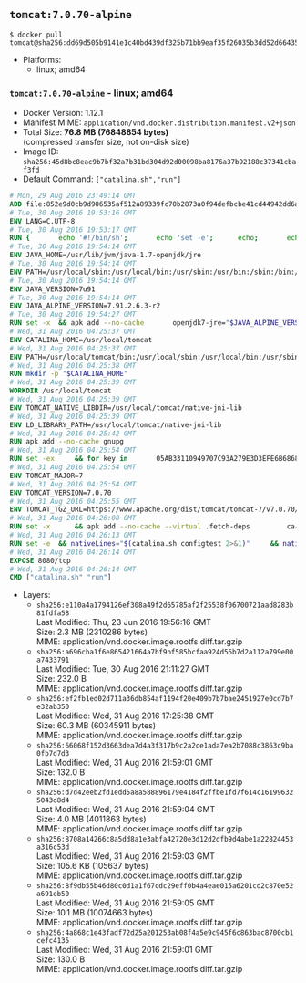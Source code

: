 ## `tomcat:7.0.70-alpine`

```console
$ docker pull tomcat@sha256:dd69d505b9141e1c40bd439df325b71bb9eaf35f26035b3dd52d664350082464
```

-	Platforms:
	-	linux; amd64

### `tomcat:7.0.70-alpine` - linux; amd64

-	Docker Version: 1.12.1
-	Manifest MIME: `application/vnd.docker.distribution.manifest.v2+json`
-	Total Size: **76.8 MB (76848854 bytes)**  
	(compressed transfer size, not on-disk size)
-	Image ID: `sha256:45d8bc8eac9b7bf32a7b31bd304d92d00098ba8176a37b92188c37341cbaf3fd`
-	Default Command: `["catalina.sh","run"]`

```dockerfile
# Mon, 29 Aug 2016 23:49:14 GMT
ADD file:852e9d0cb9d906535af512a89339fc70b2873a0f94defbcbe41cd44942dd6ac8 in / 
# Tue, 30 Aug 2016 19:53:16 GMT
ENV LANG=C.UTF-8
# Tue, 30 Aug 2016 19:53:17 GMT
RUN { 		echo '#!/bin/sh'; 		echo 'set -e'; 		echo; 		echo 'dirname "$(dirname "$(readlink -f "$(which javac || which java)")")"'; 	} > /usr/local/bin/docker-java-home 	&& chmod +x /usr/local/bin/docker-java-home
# Tue, 30 Aug 2016 19:54:14 GMT
ENV JAVA_HOME=/usr/lib/jvm/java-1.7-openjdk/jre
# Tue, 30 Aug 2016 19:54:14 GMT
ENV PATH=/usr/local/sbin:/usr/local/bin:/usr/sbin:/usr/bin:/sbin:/bin:/usr/lib/jvm/java-1.7-openjdk/jre/bin:/usr/lib/jvm/java-1.7-openjdk/bin
# Tue, 30 Aug 2016 19:54:14 GMT
ENV JAVA_VERSION=7u91
# Tue, 30 Aug 2016 19:54:14 GMT
ENV JAVA_ALPINE_VERSION=7.91.2.6.3-r2
# Tue, 30 Aug 2016 19:54:27 GMT
RUN set -x 	&& apk add --no-cache 		openjdk7-jre="$JAVA_ALPINE_VERSION" 	&& [ "$JAVA_HOME" = "$(docker-java-home)" ]
# Wed, 31 Aug 2016 04:25:37 GMT
ENV CATALINA_HOME=/usr/local/tomcat
# Wed, 31 Aug 2016 04:25:37 GMT
ENV PATH=/usr/local/tomcat/bin:/usr/local/sbin:/usr/local/bin:/usr/sbin:/usr/bin:/sbin:/bin:/usr/lib/jvm/java-1.7-openjdk/jre/bin:/usr/lib/jvm/java-1.7-openjdk/bin
# Wed, 31 Aug 2016 04:25:38 GMT
RUN mkdir -p "$CATALINA_HOME"
# Wed, 31 Aug 2016 04:25:39 GMT
WORKDIR /usr/local/tomcat
# Wed, 31 Aug 2016 04:25:39 GMT
ENV TOMCAT_NATIVE_LIBDIR=/usr/local/tomcat/native-jni-lib
# Wed, 31 Aug 2016 04:25:39 GMT
ENV LD_LIBRARY_PATH=/usr/local/tomcat/native-jni-lib
# Wed, 31 Aug 2016 04:25:42 GMT
RUN apk add --no-cache gnupg
# Wed, 31 Aug 2016 04:25:54 GMT
RUN set -ex 	&& for key in 		05AB33110949707C93A279E3D3EFE6B686867BA6 		07E48665A34DCAFAE522E5E6266191C37C037D42 		47309207D818FFD8DCD3F83F1931D684307A10A5 		541FBE7D8F78B25E055DDEE13C370389288584E7 		61B832AC2F1C5A90F0F9B00A1C506407564C17A3 		713DA88BE50911535FE716F5208B0AB1D63011C7 		79F7026C690BAA50B92CD8B66A3AD3F4F22C4FED 		9BA44C2621385CB966EBA586F72C284D731FABEE 		A27677289986DB50844682F8ACB77FC2E86E29AC 		A9C5DF4D22E99998D9875A5110C01C5A2F6059E7 		DCFD35E0BF8CA7344752DE8B6FB21E8933C60243 		F3A04C595DB5B6A5F1ECA43E3B7BBB100D811BBE 		F7DA48BB64BCB84ECBA7EE6935CD23C10D498E23 	; do 		gpg --keyserver ha.pool.sks-keyservers.net --recv-keys "$key"; 	done
# Wed, 31 Aug 2016 04:25:54 GMT
ENV TOMCAT_MAJOR=7
# Wed, 31 Aug 2016 04:25:54 GMT
ENV TOMCAT_VERSION=7.0.70
# Wed, 31 Aug 2016 04:25:55 GMT
ENV TOMCAT_TGZ_URL=https://www.apache.org/dist/tomcat/tomcat-7/v7.0.70/bin/apache-tomcat-7.0.70.tar.gz
# Wed, 31 Aug 2016 04:26:08 GMT
RUN set -x 		&& apk add --no-cache --virtual .fetch-deps 		ca-certificates 		tar 		openssl 	&& wget -O tomcat.tar.gz "$TOMCAT_TGZ_URL" 	&& wget -O tomcat.tar.gz.asc "$TOMCAT_TGZ_URL.asc" 	&& gpg --batch --verify tomcat.tar.gz.asc tomcat.tar.gz 	&& tar -xvf tomcat.tar.gz --strip-components=1 	&& rm bin/*.bat 	&& rm tomcat.tar.gz* 		&& nativeBuildDir="$(mktemp -d)" 	&& tar -xvf bin/tomcat-native.tar.gz -C "$nativeBuildDir" --strip-components=1 	&& apk add --no-cache --virtual .native-build-deps 		apr-dev 		gcc 		libc-dev 		make 		"openjdk${JAVA_VERSION%%[-~bu]*}"="$JAVA_ALPINE_VERSION" 		openssl-dev 	&& ( 		export CATALINA_HOME="$PWD" 		&& cd "$nativeBuildDir/native" 		&& ./configure 			--libdir="$TOMCAT_NATIVE_LIBDIR" 			--prefix="$CATALINA_HOME" 			--with-apr="$(which apr-1-config)" 			--with-java-home="$(docker-java-home)" 			--with-ssl=yes 		&& make -j$(getconf _NPROCESSORS_ONLN) 		&& make install 	) 	&& runDeps="$( 		scanelf --needed --nobanner --recursive "$TOMCAT_NATIVE_LIBDIR" 			| awk '{ gsub(/,/, "\nso:", $2); print "so:" $2 }' 			| sort -u 			| xargs -r apk info --installed 			| sort -u 	)" 	&& apk add --virtual .tomcat-native-rundeps $runDeps 	&& apk del .fetch-deps .native-build-deps 	&& rm -rf "$nativeBuildDir" 	&& rm bin/tomcat-native.tar.gz
# Wed, 31 Aug 2016 04:26:13 GMT
RUN set -e 	&& nativeLines="$(catalina.sh configtest 2>&1)" 	&& nativeLines="$(echo "$nativeLines" | grep 'Apache Tomcat Native')" 	&& nativeLines="$(echo "$nativeLines" | sort -u)" 	&& if ! echo "$nativeLines" | grep 'INFO: Loaded APR based Apache Tomcat Native library' >&2; then 		echo >&2 "$nativeLines"; 		exit 1; 	fi
# Wed, 31 Aug 2016 04:26:14 GMT
EXPOSE 8080/tcp
# Wed, 31 Aug 2016 04:26:14 GMT
CMD ["catalina.sh" "run"]
```

-	Layers:
	-	`sha256:e110a4a1794126ef308a49f2d65785af2f25538f06700721aad8283b81fdfa58`  
		Last Modified: Thu, 23 Jun 2016 19:56:16 GMT  
		Size: 2.3 MB (2310286 bytes)  
		MIME: application/vnd.docker.image.rootfs.diff.tar.gzip
	-	`sha256:a696cba1f6e865421664a7bf9bf585bcfaa924d56b7d2a112a799e00a7433791`  
		Last Modified: Tue, 30 Aug 2016 21:11:27 GMT  
		Size: 232.0 B  
		MIME: application/vnd.docker.image.rootfs.diff.tar.gzip
	-	`sha256:ef2fb1ed02d711a36db854af1194f20e409b7b7bae2451927e0cd7b7e32ab350`  
		Last Modified: Wed, 31 Aug 2016 17:25:38 GMT  
		Size: 60.3 MB (60345911 bytes)  
		MIME: application/vnd.docker.image.rootfs.diff.tar.gzip
	-	`sha256:66068f152d3663dea7d4a3f317b9c2a2ce1ada7ea2b7088c3863c9ba0fb7d7d3`  
		Last Modified: Wed, 31 Aug 2016 21:59:01 GMT  
		Size: 132.0 B  
		MIME: application/vnd.docker.image.rootfs.diff.tar.gzip
	-	`sha256:d7d42eeb2fd1edd5a8a588896179e4184f2ffbe1fd7f614c161996325043d8d4`  
		Last Modified: Wed, 31 Aug 2016 21:59:04 GMT  
		Size: 4.0 MB (4011863 bytes)  
		MIME: application/vnd.docker.image.rootfs.diff.tar.gzip
	-	`sha256:8708a14266c8a5dd8a1e3abfa42720e3d12d2dfb9d4abe1a22824453a316c53d`  
		Last Modified: Wed, 31 Aug 2016 21:59:03 GMT  
		Size: 105.6 KB (105637 bytes)  
		MIME: application/vnd.docker.image.rootfs.diff.tar.gzip
	-	`sha256:8f9db55b46d80c0d1a1f67cdc29eff0b4a4eae015a6201cd2c870e52a691eb50`  
		Last Modified: Wed, 31 Aug 2016 21:59:05 GMT  
		Size: 10.1 MB (10074663 bytes)  
		MIME: application/vnd.docker.image.rootfs.diff.tar.gzip
	-	`sha256:4a868c1e43fadf72d25a201253ab08f4a5e9c945f6c863bac8700cb1cefc4135`  
		Last Modified: Wed, 31 Aug 2016 21:59:01 GMT  
		Size: 130.0 B  
		MIME: application/vnd.docker.image.rootfs.diff.tar.gzip
